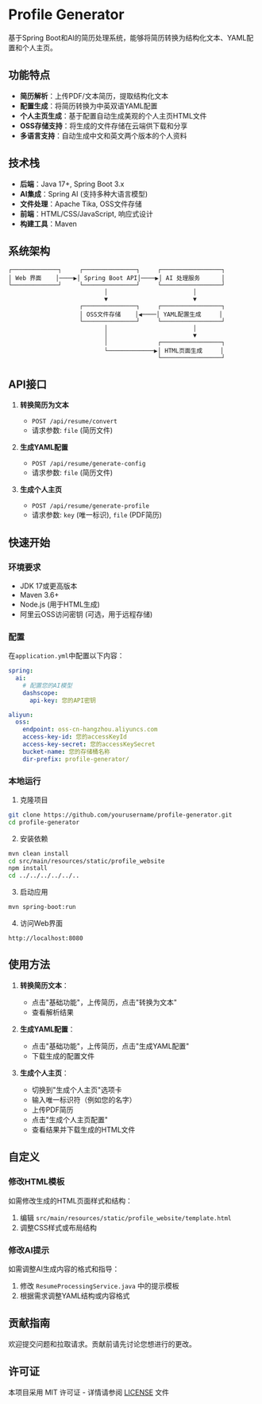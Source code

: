 # Profile Generator

基于Spring Boot和AI的简历处理系统，能够将简历转换为结构化文本、YAML配置和个人主页。

## 功能特点

- **简历解析**：上传PDF/文本简历，提取结构化文本
- **配置生成**：将简历转换为中英双语YAML配置
- **个人主页生成**：基于配置自动生成美观的个人主页HTML文件
- **OSS存储支持**：将生成的文件存储在云端供下载和分享
- **多语言支持**：自动生成中文和英文两个版本的个人资料

## 技术栈

- **后端**：Java 17+, Spring Boot 3.x
- **AI集成**：Spring AI (支持多种大语言模型)
- **文件处理**：Apache Tika, OSS文件存储
- **前端**：HTML/CSS/JavaScript, 响应式设计
- **构建工具**：Maven

## 系统架构

```
┌─────────────┐     ┌───────────────┐     ┌─────────────────┐
│ Web 界面    │────▶│ Spring Boot API│────▶│ AI 处理服务      │
└─────────────┘     └───────────────┘     └─────────────────┘
                           │                        │
                           ▼                        ▼
                    ┌───────────────┐     ┌─────────────────┐
                    │ OSS文件存储    │◀────│ YAML配置生成     │
                    └───────────────┘     └─────────────────┘
                           │                        │
                           │                        ▼
                           │              ┌─────────────────┐
                           └─────────────▶│ HTML页面生成     │
                                          └─────────────────┘
```

## API接口

1. **转换简历为文本**
   - `POST /api/resume/convert`
   - 请求参数: `file` (简历文件)

2. **生成YAML配置**
   - `POST /api/resume/generate-config`
   - 请求参数: `file` (简历文件)

3. **生成个人主页**
   - `POST /api/resume/generate-profile`
   - 请求参数: `key` (唯一标识), `file` (PDF简历)

## 快速开始

### 环境要求

- JDK 17或更高版本
- Maven 3.6+
- Node.js (用于HTML生成)
- 阿里云OSS访问密钥 (可选，用于远程存储)

### 配置

在`application.yml`中配置以下内容：

```yaml
spring:
  ai:
    # 配置您的AI模型
    dashscope:
      api-key: 您的API密钥

aliyun:
  oss:
    endpoint: oss-cn-hangzhou.aliyuncs.com  
    access-key-id: 您的accessKeyId
    access-key-secret: 您的accessKeySecret
    bucket-name: 您的存储桶名称
    dir-prefix: profile-generator/
```

### 本地运行

1. 克隆项目
```bash
git clone https://github.com/yourusername/profile-generator.git
cd profile-generator
```

2. 安装依赖
```bash
mvn clean install
cd src/main/resources/static/profile_website
npm install
cd ../../../../../..
```

3. 启动应用
```bash
mvn spring-boot:run
```

4. 访问Web界面
```
http://localhost:8080
```

## 使用方法

1. **转换简历文本**：
   - 点击"基础功能"，上传简历，点击"转换为文本"
   - 查看解析结果

2. **生成YAML配置**：
   - 点击"基础功能"，上传简历，点击"生成YAML配置"
   - 下载生成的配置文件

3. **生成个人主页**：
   - 切换到"生成个人主页"选项卡
   - 输入唯一标识符（例如您的名字）
   - 上传PDF简历
   - 点击"生成个人主页配置"
   - 查看结果并下载生成的HTML文件

## 自定义

### 修改HTML模板

如需修改生成的HTML页面样式和结构：
1. 编辑 `src/main/resources/static/profile_website/template.html`
2. 调整CSS样式或布局结构

### 修改AI提示

如需调整AI生成内容的格式和指导：
1. 修改 `ResumeProcessingService.java` 中的提示模板
2. 根据需求调整YAML结构或内容格式

## 贡献指南

欢迎提交问题和拉取请求。贡献前请先讨论您想进行的更改。

## 许可证

本项目采用 MIT 许可证 - 详情请参阅 [LICENSE](LICENSE) 文件 